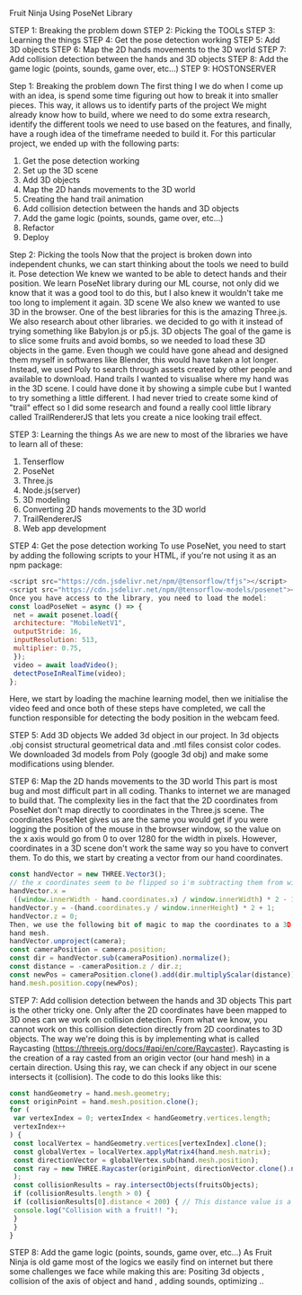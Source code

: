 Fruit Ninja Using PoseNet Library 

STEP 1: Breaking the problem down 
STEP 2: Picking the TOOLs 
STEP 3: Learning the things 
STEP 4: Get the pose detection working 
STEP 5: Add 3D objects 
STEP 6: Map the 2D hands movements to the 3D world 
STEP 7: Add collision detection between the hands and 3D objects 
STEP 8: Add the game logic (points, sounds, game over, etc...) 
STEP 9: HOSTONSERVER

Step 1: Breaking the problem down 
The first thing I we do when I come up with an idea, is spend some time figuring out how to break it into 
smaller pieces. 
This way, it allows us to identify parts of the project We might already know how to build, where we 
need to do some extra research, identify the different tools we need to use based on the features, and 
finally, have a rough idea of the timeframe needed to build it. 
For this particular project, we ended up with the following parts: 
1) Get the pose detection working 
2) Set up the 3D scene 
3) Add 3D objects 
4) Map the 2D hands movements to the 3D world 
5) Creating the hand trail animation 
6) Add collision detection between the hands and 3D objects 
7) Add the game logic (points, sounds, game over, etc...) 
8) Refactor 
9) Deploy

Step 2: Picking the tools 
Now that the project is broken down into independent chunks, we can start thinking about the tools we 
need to build it. 
Pose detection 
We knew we wanted to be able to detect hands and their position. 
We learn PoseNet library during our ML course, not only did we know that it was a good tool to do this, 
but I also knew it wouldn't take me too long to implement it again. 
3D scene 
We also knew we wanted to use 3D in the browser. One of the best libraries for this is the amazing 
Three.js. We also research about other libraries. we decided to go with it instead of trying something 
like Babylon.js or p5.js. 
3D objects 
The goal of the game is to slice some fruits and avoid bombs, so we needed to load these 3D objects in 
the game. Even though we could have gone ahead and designed them myself in softwares like Blender, 
this would have taken a lot longer. Instead, we used Poly to search through assets created by other 
people and available to download. 
Hand trails 
I wanted to visualise where my hand was in the 3D scene. I could have done it by showing a simple cube 
but I wanted to try something a little different. I had never tried to create some kind of "trail" effect so I 
did some research and found a really cool little library called TrailRendererJS that lets you create a nice 
looking trail effect.

STEP 3: Learning the things 
As we are new to most of the libraries we have to learn all of these: 
1. Tenserflow 
2. PoseNet 
3. Three.js 
4. Node.js(server) 
5. 3D modeling 
6. Converting 2D hands movements to the 3D world 
7. TrailRendererJS 
8. Web app development
   
STEP 4: Get the pose detection working 
To use PoseNet, you need to start by adding the following scripts to your HTML, if you're not using it as 
an npm package: 
```js
<script src="https://cdn.jsdelivr.net/npm/@tensorflow/tfjs"></script>
<script src="https://cdn.jsdelivr.net/npm/@tensorflow-models/posenet"></script> 
Once you have access to the library, you need to load the model: 
const loadPoseNet = async () => {
 net = await posenet.load({
 architecture: "MobileNetV1",
 outputStride: 16,
 inputResolution: 513,
 multiplier: 0.75,
 });
 video = await loadVideo();
 detectPoseInRealTime(video);
};
```
Here, we start by loading the machine learning model, then we initialise the video feed and once both 
of these steps have completed, we call the function responsible for detecting the body position in the 
webcam feed. 

STEP 5: Add 3D objects 
We added 3d object in our project. In 3d objects .obj consist structural geometrical data and .mtl files 
consist color codes. 
We downloaded 3d models from Poly (google 3d obj) and make some modifications using blender. 

STEP 6: Map the 2D hands movements to 
the 3D world 
This part is most bug and most difficult part in all coding. Thanks to internet we are managed to build 
that. The complexity lies in the fact that the 2D coordinates from PoseNet don't map directly to 
coordinates in the Three.js scene. 
The coordinates PoseNet gives us are the same you would get if you were logging the position of the 
mouse in the browser window, so the value on the x axis would go from 0 to over 1280 for the width in 
pixels. However, coordinates in a 3D scene don't work the same way so you have to convert them. 
To do this, we start by creating a vector from our hand coordinates.
```js
const handVector = new THREE.Vector3();
// the x coordinates seem to be flipped so i'm subtracting them from window innerWidth
handVector.x =
 ((window.innerWidth - hand.coordinates.x) / window.innerWidth) * 2 - 1;
handVector.y = -(hand.coordinates.y / window.innerHeight) * 2 + 1;
handVector.z = 0; 
Then, we use the following bit of magic to map the coordinates to a 3D world and apply them to our 
hand mesh. 
handVector.unproject(camera);
const cameraPosition = camera.position;
const dir = handVector.sub(cameraPosition).normalize();
const distance = -cameraPosition.z / dir.z;
const newPos = cameraPosition.clone().add(dir.multiplyScalar(distance));
hand.mesh.position.copy(newPos);
```
STEP 7: Add collision detection between 
the hands and 3D objects 
This part is the other tricky one. 
Only after the 2D coordinates have been mapped to 3D ones can we work on collision detection. From 
what we know, you cannot work on this collision detection directly from 2D coordinates to 3D objects. 
The way we're doing this is by implementing what is called Raycasting 
(https://threejs.org/docs/#api/en/core/Raycaster). 
Raycasting is the creation of a ray casted from an origin vector (our hand mesh) in a certain direction. 
Using this ray, we can check if any object in our scene intersects it (collision). 
The code to do this looks like this: 
```js
const handGeometry = hand.mesh.geometry;
const originPoint = hand.mesh.position.clone();
for (
 var vertexIndex = 0; vertexIndex < handGeometry.vertices.length;
 vertexIndex++
) {
 const localVertex = handGeometry.vertices[vertexIndex].clone();
 const globalVertex = localVertex.applyMatrix4(hand.mesh.matrix);
 const directionVector = globalVertex.sub(hand.mesh.position);
 const ray = new THREE.Raycaster(originPoint, directionVector.clone().normalize()
 );
 const collisionResults = ray.intersectObjects(fruitsObjects);
 if (collisionResults.length > 0) {
 if (collisionResults[0].distance < 200) { // This distance value is a little bit arbitrary.
 console.log("Collision with a fruit!! ");
 }
 }
}
```

STEP 8: Add the game logic (points, sounds, 
game over, etc...) 
As Fruit Ninja is old game most of the logics we easily find on internet but there some challenges we 
face while making this are: 
Positing 3d objects , collision of the axis of object and hand , adding sounds, optimizing .. 
